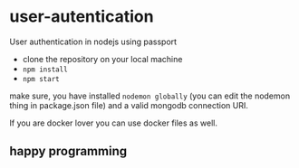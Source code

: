 # user-autentication
User authentication in nodejs using passport


- clone the repository on your local machine
- `npm install`
- `npm start`


make sure, you have installed `nodemon globally` (you can edit the nodemon thing in package.json file) and a valid mongodb connection URI.

If you are docker lover you can use docker files as well.

## happy programming
